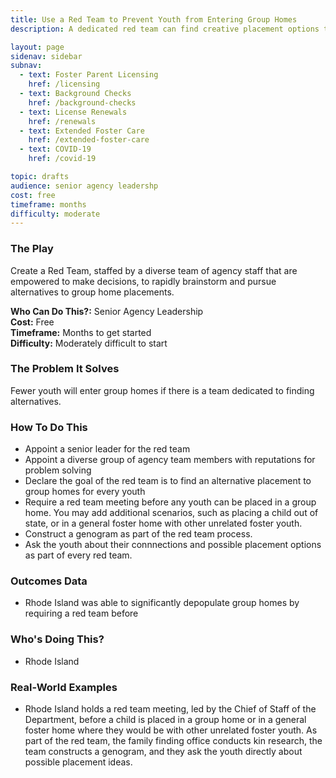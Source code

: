 ```yaml
---
title: Use a Red Team to Prevent Youth from Entering Group Homes
description: A dedicated red team can find creative placement options that are better for youth.

layout: page
sidenav: sidebar
subnav:
  - text: Foster Parent Licensing
    href: /licensing
  - text: Background Checks
    href: /background-checks
  - text: License Renewals
    href: /renewals
  - text: Extended Foster Care
    href: /extended-foster-care
  - text: COVID-19
    href: /covid-19

topic: drafts
audience: senior agency leadershp
cost: free
timeframe: months
difficulty: moderate
---
```



### The Play

Create a Red Team, staffed by a diverse team of agency staff that are empowered to make decisions, to rapidly brainstorm and pursue alternatives to group home placements.

**Who Can Do This?:**
Senior Agency Leadership<br />
**Cost:**
Free<br />
**Timeframe:**
Months to get started<br />
**Difficulty:**
Moderately difficult to start<br />

### The Problem It Solves

Fewer youth will enter group homes if there is a team dedicated to finding alternatives.

### How To Do This

* Appoint a senior leader for the red team
* Appoint a diverse group of agency team members with reputations for problem solving
* Declare the goal of the red team is to find an alternative placement to group homes for every youth
* Require a red team meeting before any youth can be placed in a group home. You may add additional scenarios, such as placing a child out of state, or in a general foster home with other unrelated foster youth.
* Construct a genogram as part of the red team process.
* Ask the youth about their connnections and possible placement options as part of every red team.

### Outcomes Data

* Rhode Island was able to significantly depopulate group homes by requiring a red team before 

### Who's Doing This?

* Rhode Island

### Real-World Examples

* Rhode Island holds a red team meeting, led by the Chief of Staff of the Department, before a child is placed in a group home or in a general foster home where they would be with other unrelated foster youth. As part of the red team, the family finding office conducts kin research, the team constructs a genogram, and they ask the youth directly about possible placement ideas.